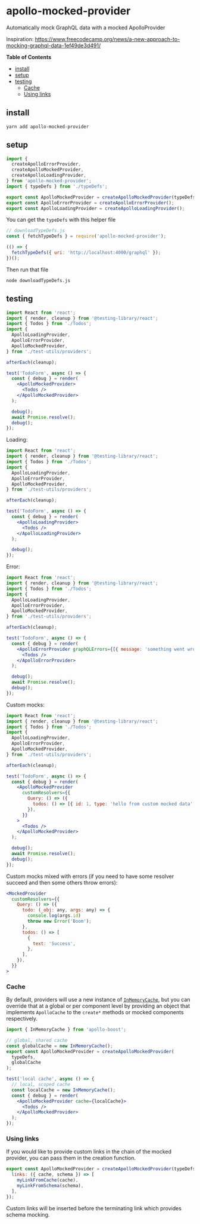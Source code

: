 # apollo-mocked-provider

Automatically mock GraphQL data with a mocked ApolloProvider

Inspiration: https://www.freecodecamp.org/news/a-new-approach-to-mocking-graphql-data-1ef49de3d491/

<!-- START doctoc generated TOC please keep comment here to allow auto update -->
<!-- DON'T EDIT THIS SECTION, INSTEAD RE-RUN doctoc TO UPDATE -->

**Table of Contents**

- [install](#install)
- [setup](#setup)
- [testing](#testing)
  - [Cache](#cache)
  - [Using links](#using-links)

<!-- END doctoc generated TOC please keep comment here to allow auto update -->

## install

```
yarn add apollo-mocked-provider
```

## setup

```jsx
import {
  createApolloErrorProvider,
  createApolloMockedProvider,
  createApolloLoadingProvider,
} from 'apollo-mocked-provider';
import { typeDefs } from './typeDefs';

export const ApolloMockedProvider = createApolloMockedProvider(typeDefs);
export const ApolloErrorProvider = createApolloErrorProvider();
export const ApolloLoadingProvider = createApolloLoadingProvider();
```

You can get the `typeDefs` with this helper file

```js
// downloadTypeDefs.js
const { fetchTypeDefs } = require('apollo-mocked-provider');

(() => {
  fetchTypeDefs({ uri: 'http://localhost:4000/graphql' });
})();
```

Then run that file

```
node downloadTypeDefs.js
```

## testing

```jsx
import React from 'react';
import { render, cleanup } from '@testing-library/react';
import { Todos } from './Todos';
import {
  ApolloLoadingProvider,
  ApolloErrorProvider,
  ApolloMockedProvider,
} from './test-utils/providers';

afterEach(cleanup);

test('TodoForm', async () => {
  const { debug } = render(
    <ApolloMockedProvider>
      <Todos />
    </ApolloMockedProvider>
  );

  debug();
  await Promise.resolve();
  debug();
});
```

Loading:

```jsx
import React from 'react';
import { render, cleanup } from '@testing-library/react';
import { Todos } from './Todos';
import {
  ApolloLoadingProvider,
  ApolloErrorProvider,
  ApolloMockedProvider,
} from './test-utils/providers';

afterEach(cleanup);

test('TodoForm', async () => {
  const { debug } = render(
    <ApolloLoadingProvider>
      <Todos />
    </ApolloLoadingProvider>
  );

  debug();
});
```

Error:

```jsx
import React from 'react';
import { render, cleanup } from '@testing-library/react';
import { Todos } from './Todos';
import {
  ApolloLoadingProvider,
  ApolloErrorProvider,
  ApolloMockedProvider,
} from './test-utils/providers';

afterEach(cleanup);

test('TodoForm', async () => {
  const { debug } = render(
    <ApolloErrorProvider graphQLErrors={[{ message: 'something went wrong' }]}>
      <Todos />
    </ApolloErrorProvider>
  );

  debug();
  await Promise.resolve();
  debug();
});
```

Custom mocks:

```jsx
import React from 'react';
import { render, cleanup } from '@testing-library/react';
import { Todos } from './Todos';
import {
  ApolloLoadingProvider,
  ApolloErrorProvider,
  ApolloMockedProvider,
} from './test-utils/providers';

afterEach(cleanup);

test('TodoForm', async () => {
  const { debug } = render(
    <ApolloMockedProvider
      customResolvers={{
        Query: () => ({
          todos: () => [{ id: 1, type: 'hello from custom mocked data' }],
        }),
      }}
    >
      <Todos />
    </ApolloMockedProvider>
  );

  debug();
  await Promise.resolve();
  debug();
});
```

Custom mocks mixed with errors (if you need to have some resolver succeed and then some others throw errors):

```jsx
<MockedProvider
  customResolvers={{
    Query: () => ({
      todo: (_obj: any, args: any) => {
        console.log(args.id)
        throw new Error('Boom');
      },
      todos: () => [
        {
          text: 'Success',
        },
      ],
    }),
  }}
>
```

### Cache

By default, providers will use a new instance of [`InMemoryCache`](https://www.apollographql.com/docs/react/advanced/caching/#inmemorycache), but you can override that at a global or per component level by providing an object that implements `ApolloCache` to the `create*` methods or mocked components respectively.

```jsx
import { InMemoryCache } from 'apollo-boost';

// global, shared cache
const globalCache = new InMemoryCache();
export const ApolloMockedProvider = createApolloMockedProvider(
  typeDefs,
  globalCache
);

test('local cache', async () => {
  // local, scoped cache
  const localCache = new InMemoryCache();
  const { debug } = render(
    <ApolloMockedProvider cache={localCache}>
      <Todos />
    </ApolloMockedProvider>
  );
});
```

### Using links

If you would like to provide custom links in the chain of the mocked provider, you can pass them in the creation function.

```jsx
export const ApolloMockedProvider = createApolloMockedProvider(typeDefs, {
  links: ({ cache, schema }) => [
    myLinkFromCache(cache),
    myLinkFromSchema(schema),
  ],
});
```

Custom links will be inserted before the terminating link which provides schema mocking.
